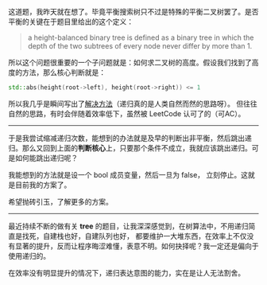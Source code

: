 这道题，我昨天就在想了。毕竟平衡搜索树只不过是特殊的平衡二叉树罢了。是否平衡的关键在于题目里给出的这个定义：
> a height-balanced binary tree is defined as a binary tree in which the depth of the two subtrees of every node never differ by more than 1.

所以这个问题很重要的一个子问题就是：如何求二叉树的高度。假设我们找到了高度的方法，那么核心判断就是：
```cpp
std::abs(height(root->left), height(root->right)) <= 1
```

所以我几乎是瞬间写出了[解决方法](../../e6906ef932bda154ad17518e6d097c904045048f/22.%20Balanced%20Binary%20Tree/solution.h#L22-L32)（递归真的是人类自然而然的思路呀）。
但往往自然的思路，有时会伴随着效率低下，虽然被 LeetCode 认可了的（可AC）。

-----

于是我尝试缩减递归次数，能想到的办法就是及早的判断出非平衡，然后跳出递归。那么又回到上面的**判断核心**上，只要那个条件不成立，我就应该跳出递归。可是如何能跳出递归呢？

我能想到的方法就是设一个 bool 成员变量，然后一旦为 false， 立刻停止。这就是目前我的方案了。

希望抛砖引玉，了解更多的方案。

-----

最近持续不断的做有关 **tree** 的题目，让我深深感觉到，在树算法中，不用递归简直是找死，自建栈也好，自建队列也好，
都要维护一大堆东西，在效率上不仅没有显著的提升，反而让程序晦涩难懂，表意不明。如何抉择呢？我一定还是偏向于使用递归的。

在效率没有明显提升的情况下，递归表达意图的能力，实在是让人无法割舍。
